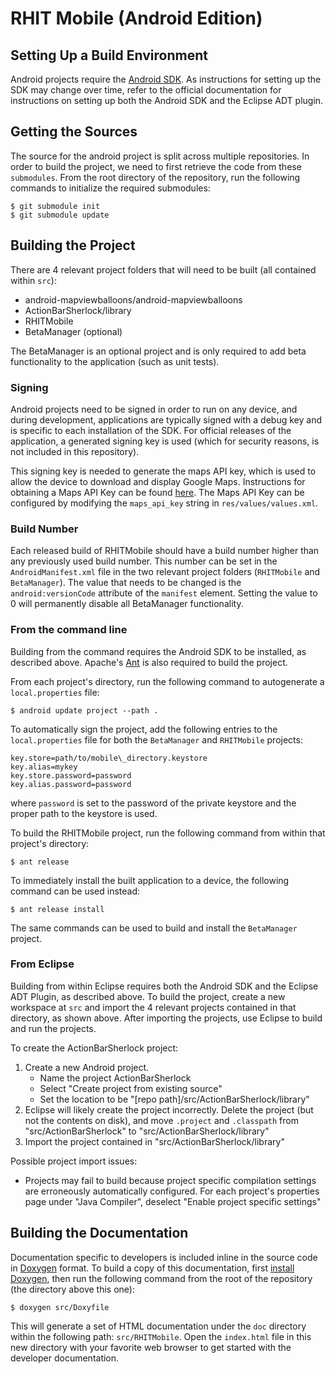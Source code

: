 # RHIT Mobile (Android Edition)

## Setting Up a Build Environment

Android projects require the [Android SDK](http://developer.android.com/sdk/index.html).  As instructions for setting up the SDK may change over time, refer to the official documentation for instructions on setting up both the Android SDK and the Eclipse ADT plugin.

## Getting the Sources

The source for the android project is split across multiple repositories.  In order to build the project, we need to first retrieve the code from these `submodules`.  From the root directory of the repository, run the following commands to initialize the required submodules:

    $ git submodule init
    $ git submodule update

## Building the Project

There are 4 relevant project folders that will need to be built (all contained within `src`):

* android-mapviewballoons/android-mapviewballoons
* ActionBarSherlock/library
* RHITMobile
* BetaManager (optional)

The BetaManager is an optional project and is only required to add beta functionality to the application (such as unit tests).

### Signing

Android projects need to be signed in order to run on any device, and during development, applications are typically signed with a debug key and is specific to each installation of the SDK.  For official releases of the application, a generated signing key is used (which for security reasons, is not included in this repository).

This signing key is needed to generate the maps API key, which is used to allow the device to download and display Google Maps.  Instructions for obtaining a Maps API Key can be found [here](http://code.google.com/android/add-ons/google-apis/mapkey.html).  The Maps API Key can be configured by modifying the `maps_api_key` string in `res/values/values.xml`.

### Build Number

Each released build of RHITMobile should have a build number higher than any previously used build number.  This number can be set in the `AndroidManifest.xml` file in the two relevant project folders (`RHITMobile` and `BetaManager`).  The value that needs to be changed is the `android:versionCode` attribute of the `manifest` element.  Setting the value to 0 will permanently disable all BetaManager functionality.

### From the command line

Building from the command requires the Android SDK to be installed, as described above.  Apache's [Ant](http://ant.apache.org/) is also required to build the project.

From each project's directory, run the following command to autogenerate a `local.properties` file:

    $ android update project --path .

To automatically sign the project, add the following entries to the `local.properties` file for both the `BetaManager` and `RHITMobile` projects:

    key.store=path/to/mobile\_directory.keystore
    key.alias=mykey
    key.store.password=password
    key.alias.password=password

where `password` is set to the password of the private keystore and the proper path to the keystore is used.

To build the RHITMobile project, run the following command from within that project's directory:

    $ ant release

To immediately install the built application to a device, the following command can be used instead:

    $ ant release install

The same commands can be used to build and install the `BetaManager` project.

### From Eclipse

Building from within Eclipse requires both the Android SDK and the Eclipse ADT Plugin, as described above.  To build the project, create a new workspace at `src` and import the 4 relevant projects contained in that directory, as shown above.  After importing the projects, use Eclipse to build and run the projects.

To create the ActionBarSherlock project:

1.  Create a new Android project.
    -  Name the project ActionBarSherlock
    -  Select "Create project from existing source"
    -  Set the location to be "[repo path]/src/ActionBarSherlock/library"
2.  Eclipse will likely create the project incorrectly.  Delete the project (but not the contents on disk), and move `.project` and `.classpath` from "src/ActionBarSherlock" to "src/ActionBarSherlock/library"
3.  Import the project contained in "src/ActionBarSherlock/library"

Possible project import issues:

*  Projects may fail to build because project specific compilation settings are erroneously automatically configured.  For each project's properties page under "Java Compiler", deselect "Enable project specific settings"

## Building the Documentation

Documentation specific to developers is included inline in the source code in [Doxygen](http://www.stack.nl/~dimitri/doxygen/) format. To build a copy of this documentation, first [install Doxygen](http://www.stack.nl/~dimitri/doxygen/download.html#latestsrc), then run the following command from the root of the repository (the directory above this one):

    $ doxygen src/Doxyfile

This will generate a set of HTML documentation under the `doc` directory within the following path: `src/RHITMobile`. Open the `index.html` file in this new directory with your favorite web browser to get started with the developer documentation. 
